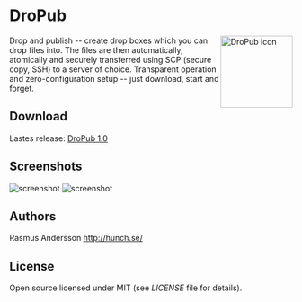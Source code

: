# DroPub

<img src="http://github.com/rsms/dropub/raw/master/admin/icon.png" width="128" alt="DroPub icon" align="right" />Drop and publish -- create drop boxes which you can drop files into. The files are then automatically, atomically and securely transferred using SCP (secure copy, SSH) to a server of choice. Transparent operation and zero-configuration setup -- just download, start and forget.

## Download

Lastes release: [DroPub 1.0](http://hunch.se/dropub/dist/dropub-1.0.zip)

## Screenshots

<img src="http://github.com/rsms/dropub/raw/master/admin/menu-bar.png" alt="screenshot" />

<img src="http://github.com/rsms/dropub/raw/master/admin/preferences.png" alt="screenshot" />

## Authors

Rasmus Andersson <http://hunch.se/>

## License

Open source licensed under MIT (see _LICENSE_ file for details).
